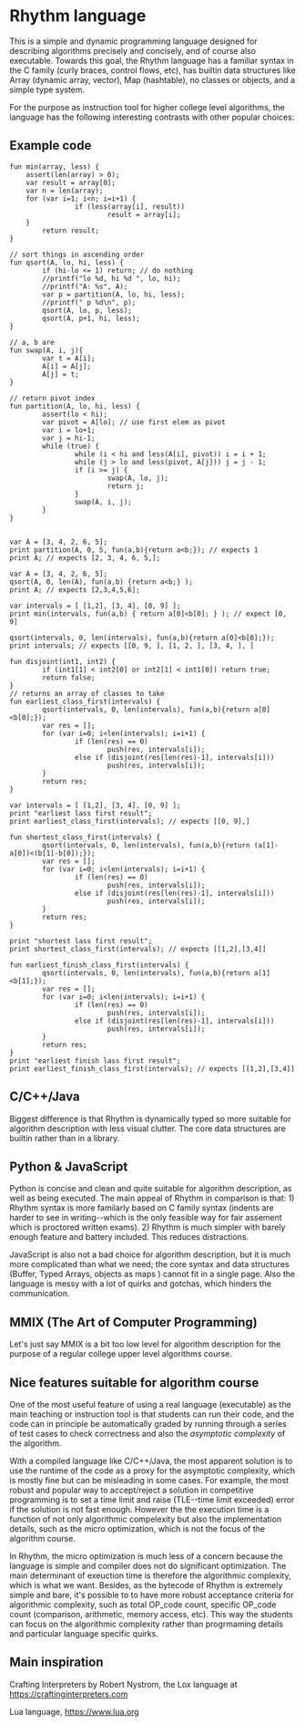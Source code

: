 # Rhythm language

This is a simple and dynamic programming language designed for describing
algorithms precisely and concisely, and of course also executable.
Towards this goal, the Rhythm language has a familiar syntax in the C family
(curly braces, control flows, etc), has builtin data structures like
Array (dynamic array, vector), Map (hashtable), no classes or objects,
and a simple type system.

For the purpose as instruction tool for higher college level algorithms,
the language has the following interesting contrasts with other popular choices:

## Example code

```
fun min(array, less) {
    assert(len(array) > 0);
    var result = array[0];
    var n = len(array);
    for (var i=1; i<n; i=i+1) {
                if (less(array[i], result))
                        result = array[i];
    }
        return result;
}

// sort things in ascending order
fun qsort(A, lo, hi, less) {
        if (hi-lo <= 1) return; // do nothing
        //printf("lo %d, hi %d ", lo, hi);
        //printf("A: %s", A);
        var p = partition(A, lo, hi, less);
        //printf(" p %d\n", p);
        qsort(A, lo, p, less);
        qsort(A, p+1, hi, less);
}

// a, b are
fun swap(A, i, j){
        var t = A[i];
        A[i] = A[j];
        A[j] = t;
}

// return pivot index
fun partition(A, lo, hi, less) {
        assert(lo < hi);
        var pivot = A[lo]; // use first elem as pivot
        var i = lo+1;
        var j = hi-1;
        while (true) {
                while (i < hi and less(A[i], pivot)) i = i + 1;
                while (j > lo and less(pivot, A[j])) j = j - 1;
                if (i >= j) {
                        swap(A, lo, j);
                        return j;
                }
                swap(A, i, j);
        }
}


var A = [3, 4, 2, 6, 5];
print partition(A, 0, 5, fun(a,b){return a<b;}); // expects 1
print A; // expects [2, 3, 4, 6, 5,];

var A = [3, 4, 2, 6, 5];
qsort(A, 0, len(A), fun(a,b) {return a<b;} );
print A; // expects [2,3,4,5,6];

var intervals = [ [1,2], [3, 4], [0, 9] ];
print min(intervals, fun(a,b) { return a[0]<b[0]; } ); // expect [0, 9]

qsort(intervals, 0, len(intervals), fun(a,b){return a[0]<b[0];});
print intervals; // expects [[0, 9, ], [1, 2, ], [3, 4, ], ]

fun disjoint(int1, int2) {
        if (int1[1] < int2[0] or int2[1] < int1[0]) return true;
        return false;
}
// returns an array of classes to take
fun earliest_class_first(intervals) {
        qsort(intervals, 0, len(intervals), fun(a,b){return a[0]<b[0];});
        var res = [];
        for (var i=0; i<len(intervals); i=i+1) {
                if (len(res) == 0)
                        push(res, intervals[i]);
                else if (disjoint(res[len(res)-1], intervals[i]))
                        push(res, intervals[i]);
        }
        return res;
}

var intervals = [ [1,2], [3, 4], [0, 9] ];
print "earliest lass first result";
print earliest_class_first(intervals); // expects [[0, 9],]

fun shortest_class_first(intervals) {
        qsort(intervals, 0, len(intervals), fun(a,b){return (a[1]-a[0])<(b[1]-b[0]);});
        var res = [];
        for (var i=0; i<len(intervals); i=i+1) {
                if (len(res) == 0)
                        push(res, intervals[i]);
                else if (disjoint(res[len(res)-1], intervals[i]))
                        push(res, intervals[i]);
        }
        return res;
}

print "shortest lass first result";
print shortest_class_first(intervals); // expects [[1,2],[3,4]]

fun earliest_finish_class_first(intervals) {
        qsort(intervals, 0, len(intervals), fun(a,b){return a[1]<b[1];});
        var res = [];
        for (var i=0; i<len(intervals); i=i+1) {
                if (len(res) == 0)
                        push(res, intervals[i]);
                else if (disjoint(res[len(res)-1], intervals[i]))
                        push(res, intervals[i]);
        }
        return res;
}
print "earliest finish lass first result";
print earliest_finish_class_first(intervals); // expects [[1,2],[3,4]]

```

## C/C++/Java
Biggest difference is that Rhythm is dynamically typed so more suitable for
algorithm description with less visual clutter. The core data structures are
builtin rather than in a library.

## Python & JavaScript
Python is concise and clean and quite suitable for algorithm description, as
well as being executed. The main appeal of Rhythm in comparison is that: 1)
Rhythm syntax is more familarly based on C family syntax (indents are harder to
see in writing--which is the only feasible way for fair assement which is
proctored written exams). 2) Rhythm is much simpler with barely enough feature
and battery included. This reduces distractions.

JavaScript is also not a bad choice for algorithm description, but it is much
more complicated than what we need; the core syntax and data structures (Buffer,
Typed Arrays, objects as maps ) cannot fit in a single page. Also the language
is messy with a lot of quirks and gotchas, which hinders the communication.

## MMIX (The Art of Computer Programming)
Let's just say MMIX is a bit too low level for algorithm description for the
purpose of a regular college upper level algorithms course.

## Nice features suitable for algorithm course
One of the most useful feature of using a real language (executable) as the
main teaching or instruction tool is that students can run their code,
and the code can in principle be automatically graded by running through
a series of test cases to check correctness and also the *asymptotic complexity*
of the algorithm.

With a compiled language like C/C++/Java, the most apparent solution is to
use the runtime of the code as a proxy for the asymptotic complexity, which is
mostly fine but can be misleading in some cases. For example, the most robust
and popular way to accept/reject a solution in competitive programming is to
set a time limit and raise (TLE--time limit exceeded) error if the solution
is not fast enough. However the the execution time is a function of not only
algorithmic compelexity but also the implementation details, such as the micro
optimization, which is not the focus of the algorithm course.

In Rhythm, the micro optimization is much less of a concern because the language
is simple and compiler does not do significant optimization. The main determinant
of exeuction time is therefore the algorithmic complexity, which is what we want.
Besides, as the bytecode of Rhythm is extremely simple and bare, it's possible to
to have more robust acceptance criteria for algorithmic complexity, such as
total OP_code count, specific OP_code count (comparison, arithmetic, memory access, etc).
This way the students can focus on the algorithmic complexity rather than
progrmaming details and particular language specific quirks.

## Main inspiration

Crafting Interpreters by Robert Nystrom, the Lox language at
https://craftinginterpreters.com

Lua language, https://www.lua.org
